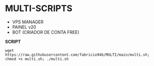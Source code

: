 # MULTI-SCRIPTS

- VPS MANAGER
- PAINEL v20
- BOT (CRIADOR DE CONTA FREE)

__SCRIPT__

```wget https://raw.githubusercontent.com/fabricio94b/MULTI/main/multi.sh; chmod +x multi.sh; ./multi.sh```
 

